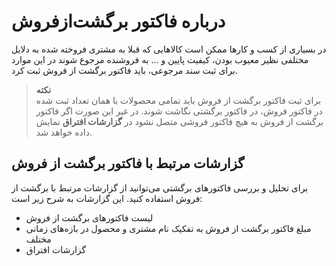 # درباره فاکتور برگشت‌ازفروش 
در بسیاری از کسب و کارها ممکن است کالاهایی که قبلا به مشتری فروخته شده به دلایل مختلفی نظیر معیوب بودن، کیفیت پایین و ... به فروشنده مرجوع شوند در این موارد برای ثبت سند مرجوعی، باید فاکتور برگشت از فروش ثبت کرد.<br>

>**نکته**<br>
 برای ثبت فاکتور برگشت از فروش باید تمامی محصولات با همان تعداد ثبت شده در فاکتور فروش، در فاکتور برگشتی نگاشت شوند. در غیر این صورت اگر فاکتور برگشت از فروش به هیچ فاکتور فروشی متصل نشود در **گزارشات افتراق** نمایش داده خواهد شد.<br>
 
 ##  گزارشات مرتبط با فاکتور برگشت از فروش
برای تحلیل و بررسی فاکتورهای برگشتی می‌توانید از گزارشات مرتبط با برگشت از فروش استفاده کنید. این گزارشات به شرح زیر است:<br>
- لیست فاکتورهای برگشت از فروش
- مبلغ فاکتور برگشت از فروش به تفکیک نام مشتری و محصول در بازه‌های زمانی مختلف
- گزارشات افتراق
